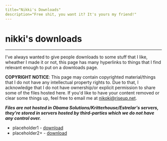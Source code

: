```yaml
---
title="Nikki's Downloads"
description="Free shit, you want it? It's yours my friend!"
---
```


# nikki's downloads

---

I've always wanted to give people downloads to some stuff that I like, wheather I made it or not, this page has many hyperlinks to things that I find relevant enough to put on a downloads page.

**COPYRIGHT NOTICE**: This page may contain copyrighted material/things that I do not have any intellectual property rights to. Due to that, I acknowledge that I do not have ownership/or explicit permission to share some of the files hosted here. If you'd like to have your content removed or clear some things up, feel free to email me at [nikoki@riseup.net](mailto:nikoki@riseup.net).

***Files are not hosted in Obama Solutions/Kritterhouse/Estrelar's servers, they're stored in servers hosted by third-parties which we do not have any control over.***

- placeholder1 - [download](https://example.com)
- placeholder2+ - [download](https://example.org)